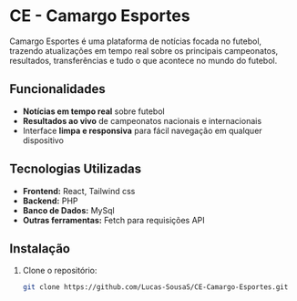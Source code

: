 # CE - Camargo Esportes

Camargo Esportes é uma plataforma de notícias focada no futebol, trazendo atualizações em tempo real sobre os principais campeonatos, resultados, transferências e tudo o que acontece no mundo do futebol.

## Funcionalidades

- **Notícias em tempo real** sobre futebol
- **Resultados ao vivo** de campeonatos nacionais e internacionais
- Interface **limpa e responsiva** para fácil navegação em qualquer dispositivo

## Tecnologias Utilizadas

- **Frontend:** React, Tailwind css
- **Backend:** PHP
- **Banco de Dados:** MySql
- **Outras ferramentas:** Fetch para requisições API

## Instalação

1. Clone o repositório:
   ```bash
   git clone https://github.com/Lucas-SousaS/CE-Camargo-Esportes.git
